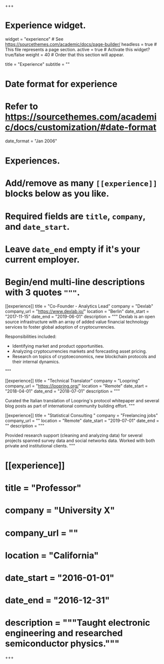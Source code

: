 +++
# Experience widget.
widget = "experience"  # See https://sourcethemes.com/academic/docs/page-builder/
headless = true  # This file represents a page section.
active = true  # Activate this widget? true/false
weight = 40  # Order that this section will appear.

title = "Experience"
subtitle = ""

# Date format for experience
#   Refer to https://sourcethemes.com/academic/docs/customization/#date-format
date_format = "Jan 2006"

# Experiences.
#   Add/remove as many `[[experience]]` blocks below as you like.
#   Required fields are `title`, `company`, and `date_start`.
#   Leave `date_end` empty if it's your current employer.
#   Begin/end multi-line descriptions with 3 quotes `"""`.
[[experience]]
  title = "Co-Founder - Analytics Lead"
  company = "Dexlab"
  company_url = "https://www.dexlab.io/"
  location = "Berlin"
  date_start = "2017-11-15"
  date_end = "2019-06-01"
  description = """
  Dexlab is an open source infrastructure with an array of added value financial technology services to foster global adoption of cryptocurrencies.
  
  Responsibilities included:
  
  * Identifying market and product opportunities.
  * Analyzing cryptocurrencies markets and forecasting asset pricing.
  * Research on topics of cryptoeconomics, new blockchain protocols and their internal dynamics.
  
  """
  
  [[experience]]
  title = "Technical Translator"
  company = "Loopring"
  company_url = "https://loopring.org/"
  location = "Remote"
  date_start = "2018-04-01"
  date_end = "2018-07-01"
  description = """
  
  Curated the Italian translation of Loopring's protocol whitepaper and several blog posts as part of international community building effort.
  """
  
  [[experience]]
  title = "Statistical Consulting "
  company = "Freelancing jobs"
  company_url = ""
  location = "Remote"
  date_start = "2019-07-01"
  date_end = ""
  description = """
  
  
Provided research support (cleaning and analyzing data) for several projects spanned survey data and social networks data. Worked with both private and institutional clients.
  """

# [[experience]]
#  title = "Professor"
#  company = "University X"
#  company_url = ""
#  location = "California"
#  date_start = "2016-01-01"
#  date_end = "2016-12-31"
#  description = """Taught electronic engineering and researched semiconductor physics."""

+++
